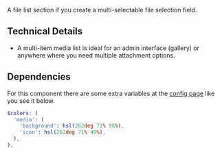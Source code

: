 <p class="lead">A file list section if you create a multi-selectable file selection field.</p>

## Technical Details

- A multi-item media list is ideal for an admin interface (gallery) or anywhere where you need multiple attachment options.

## Dependencies

<Notification type="info">For this component there are some extra variables at the <a href="/ui/getting-started/config/">config page</a> like you see it below.</Notification>

```scss
$colors: (
  'media': (
    'background': hsl(262deg 71% 98%),
    'icon': hsl(262deg 71% 49%),
  ),
),
```
